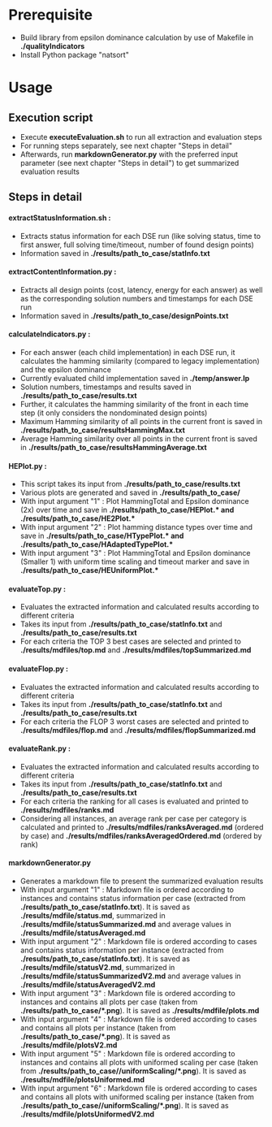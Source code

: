# Prerequisite
- Build library from epsilon dominance calculation by use of Makefile in **./qualityIndicators**
- Install Python package "natsort"

# Usage
## Execution script
- Execute **executeEvaluation.sh** to run all extraction and evaluation steps
- For running steps separately, see next chapter "Steps in detail"
- Afterwards, run **markdownGenerator.py** with the preferred input parameter (see next chapter "Steps in detail") to get summarized evaluation results

## Steps in detail
#### **extractStatusInformation.sh** : 
- Extracts status information for each DSE run (like solving status, time to first answer, full solving time/timeout, number of found design points)
- Information saved in **./results/path_to_case/statInfo.txt**

#### **extractContentInformation.py** :
- Extracts all design points (cost, latency, energy for each answer) as well as the corresponding solution numbers and timestamps for each DSE run
- Information saved in **./results/path_to_case/designPoints.txt**

#### **calculateIndicators.py** :
- For each answer (each child implementation) in each DSE run, it calculates the hamming similarity (compared to legacy implementation) and the epsilon dominance
- Currently evaluated child implementation saved in **./temp/answer.lp**
- Solution numbers, timestamps and results saved in **./results/path_to_case/results.txt**
- Further, it calculates the hamming similarity of the front in each time step (it only considers the nondominated design points)
- Maximum Hamming similarity of all points in the current front is saved in **./results/path_to_case/resultsHammingMax.txt**
- Average Hamming similarity over all points in the current front is saved in **./results/path_to_case/resultsHammingAverage.txt**

#### **HEPlot.py** :
- This script takes its input from **./results/path_to_case/results.txt**
- Various plots are generated and saved in **./results/path_to_case/**
- With input argument "1" : Plot HammingTotal and Epsilon dominance (2x) over time and save in **./results/path_to_case/HEPlot.\* and ./results/path_to_case/HE2Plot.\***
- With input argument "2" : Plot hamming distance types over time and save in **./results/path_to_case/HTypePlot.\* and ./results/path_to_case/HAdaptedTypePlot.\***
- With input argument "3" : Plot HammingTotal and Epsilon dominance (Smaller 1) with uniform time scaling and timeout marker and save in **./results/path_to_case/HEUniformPlot.\***

#### **evaluateTop.py** :
- Evaluates the extracted information and calculated results according to different criteria
- Takes its input from **./results/path_to_case/statInfo.txt** and **./results/path_to_case/results.txt**
- For each criteria the TOP 3 best cases are selected and printed to **./results/mdfiles/top.md** and **./results/mdfiles/topSummarized.md**

#### **evaluateFlop.py** :
- Evaluates the extracted information and calculated results according to different criteria
- Takes its input from **./results/path_to_case/statInfo.txt** and **./results/path_to_case/results.txt**
- For each criteria the FLOP 3 worst cases are selected and printed to **./results/mdfiles/flop.md** and **./results/mdfiles/flopSummarized.md**

#### **evaluateRank.py** :
- Evaluates the extracted information and calculated results according to different criteria
- Takes its input from **./results/path_to_case/statInfo.txt** and **./results/path_to_case/results.txt**
- For each criteria the ranking for all cases is evaluated and printed to **./results/mdfiles/ranks.md**
- Considering all instances, an average rank per case per category is calculated and printed to **./results/mdfiles/ranksAveraged.md** (ordered by case) and **./results/mdfiles/ranksAveragedOrdered.md** (ordered by rank)

#### **markdownGenerator.py**
- Generates a markdown file to present the summarized evaluation results
- With input argument "1" : Markdown file is ordered according to instances and contains status information per case (extracted from **./results/path_to_case/statInfo.txt**). It is saved as **./results/mdfile/status.md**, summarized in **./results/mdfile/statusSummarized.md** and average values in **./results/mdfile/statusAveraged.md**
- With input argument "2" : Markdown file is ordered according to cases and contains status information per instance (extracted from **./results/path_to_case/statInfo.txt**). It is saved as **./results/mdfile/statusV2.md**, summarized in **./results/mdfile/statusSummarizedV2.md** and average values in **./results/mdfile/statusAveragedV2.md**
- With input argument "3" : Markdown file is ordered according to instances and contains all plots per case (taken from **./results/path_to_case/*.png**). It is saved as **./results/mdfile/plots.md**
- With input argument "4" : Markdown file is ordered according to cases and contains all plots per instance (taken from **./results/path_to_case/*.png**). It is saved as **./results/mdfile/plotsV2.md**
- With input argument "5" : Markdown file is ordered according to instances and contains all plots with uniformed scaling per case (taken from **./results/path_to_case//uniformScaling/*.png**). It is saved as **./results/mdfile/plotsUniformed.md**
- With input argument "6" : Markdown file is ordered according to cases and contains all plots with uniformed scaling per instance (taken from **./results/path_to_case//uniformScaling/*.png**). It is saved as **./results/mdfile/plotsUniformedV2.md**
